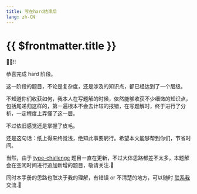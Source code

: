 ```yaml
---
title: 写在hard结束后
lang: zh-CN
---
```


# {{ $frontmatter.title }}

🎉🎉!!

恭喜完成 hard 阶段。

这一阶段的题目，不论是复杂度，还是涉及的知识点，都已经达到了一个层级。

不知道你们收获如何，我本人在写题解的时候，依然能够收获不少细微的知识点，包括尾递归这样的，第一遍根本不会去计较的报错，在写题解时，终于进行了分析，一定程度上弄懂了这一层。

不过依旧感觉还是掌握了皮毛。

还是这句话：纸上得来终觉浅，绝知此事要躬行。希望本文能够帮到你们，节省时间。

当然，由于 [type-challenge](https://github.com/type-challenges/type-challenges/) 题目一直在更新，不过大体思路都差不太多，本题解会在空闲时间进行追加新增的题目，敬请关注.👀

同时本手册的思路也取决于我的理解，有错误 or 不清楚的地方，可以随时 [联系我](/Contactme.md) 交流.🤝